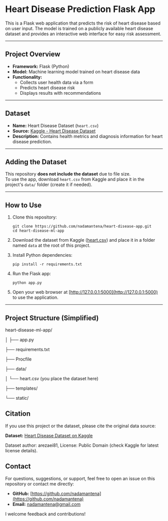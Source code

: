 # Heart Disease Prediction Flask App

This is a Flask web application that predicts the risk of heart disease based on user input. The model is trained on a publicly available heart disease dataset and provides an interactive web interface for easy risk assessment.

---

## Project Overview

- **Framework:** Flask (Python)
- **Model:** Machine learning model trained on heart disease data
- **Functionality:**  
  - Collects user health data via a form  
  - Predicts heart disease risk  
  - Displays results with recommendations

---

## Dataset

- **Name:** Heart Disease Dataset (`heart.csv`)
- **Source:** [Kaggle - Heart Disease Dataset](https://www.kaggle.com/datasets/arezaei81/heartcsv)  
- **Description:** Contains health metrics and diagnosis information for heart disease prediction.

---

## Adding the Dataset

This repository **does not include the dataset** due to file size.  
To use the app, download `heart.csv` from Kaggle and place it in the project's `data/` folder (create it if needed).

---

## How to Use

1. Clone this repository:
    ```
    git clone https://github.com/nadamantena/heart-disease-app.git
    cd heart-disease-ml-app
    ```

2. Download the dataset from Kaggle ([heart.csv](https://www.kaggle.com/datasets/arezaei81/heartcsv)) and place it in a folder named `data` at the root of this project.

3. Install Python dependencies:
    ```
    pip install -r requirements.txt
    ```

4. Run the Flask app:
    ```
    python app.py
    ```

5. Open your web browser at [http://127.0.0.1:5000](http://127.0.0.1:5000) to use the application.

---

## Project Structure (Simplified)

heart-disease-ml-app/

│
├── app.py

├── requirements.txt

├── Procfile

├── data/

│ └── heart.csv (you place the dataset here)

├── templates/

└── static/

## Citation

If you use this project or the dataset, please cite the original data source:

**Dataset:** [Heart Disease Dataset on Kaggle](https://www.kaggle.com/datasets/arezaei81/heartcsv)

Dataset author: arezaei81, License: Public Domain (check Kaggle for latest license details).

## Contact

For questions, suggestions, or support, feel free to open an issue on this repository or contact me directly:

- **GitHub:** [https://github.com/nadamantena](https://github.com/nadamantena)
- **Email:** nadamantena@gmail.com

I welcome feedback and contributions!


